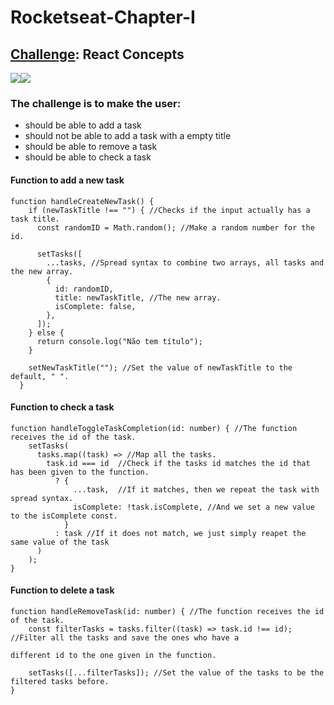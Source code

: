 # Rocketseat-Chapter-I
## <a href="https://www.notion.so/Desafio-01-Conceitos-do-React-51e4099a6e2f4d4bae94f9fe75bb769d">Challenge</a>: React Concepts
<img src="https://img.shields.io/badge/react%20-%2320232a.svg?&style=plastic&logo=react&logoColor=%2361DAFB"/><img src="https://img.shields.io/badge/typescript%20-%23007ACC.svg?&style=plastic&logo=typescript&logoColor=white"/>

### The challenge is to make the user: 
- should be able to add a task
- should not be able to add a task with a empty title
- should be able to remove a task
- should be able to check a task

#### Function to add a new task
```
function handleCreateNewTask() {
    if (newTaskTitle !== "") { //Checks if the input actually has a task title.
      const randomID = Math.random(); //Make a random number for the id.

      setTasks([
        ...tasks, //Spread syntax to combine two arrays, all tasks and the new array.
        {
          id: randomID,
          title: newTaskTitle, //The new array. 
          isComplete: false,
        },
      ]);
    } else {
      return console.log("Não tem título"); 
    }

    setNewTaskTitle(""); //Set the value of newTaskTitle to the default, " ".
  }
```
#### Function to check a task
```
function handleToggleTaskCompletion(id: number) { //The function receives the id of the task.
    setTasks(
      tasks.map((task) => //Map all the tasks.
        task.id === id  //Check if the tasks id matches the id that has been given to the function.
          ? {
              ...task,  //If it matches, then we repeat the task with spread syntax.
              isComplete: !task.isComplete, //And we set a new value to the isComplete const. 
            }
          : task //If it does not match, we just simply reapet the same value of the task
      )
    );
}
```
#### Function to delete a task
```
function handleRemoveTask(id: number) { //The function receives the id of the task.
    const filterTasks = tasks.filter((task) => task.id !== id); //Filter all the tasks and save the ones who have a 
                                                                different id to the one given in the function.
                                                                  
    setTasks([...filterTasks]); //Set the value of the tasks to be the filtered tasks before.
}
```
